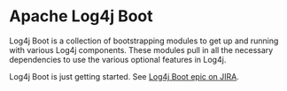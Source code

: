 # Apache Log4j Boot

Log4j Boot is a collection of bootstrapping modules to get up and running with
various Log4j components. These modules pull in all the necessary dependencies
to use the various optional features in Log4j.

Log4j Boot is just getting started. See [Log4j Boot epic on JIRA][boot-jira].

[boot-jira]: https://issues.apache.org/jira/browse/LOG4J2-1775
